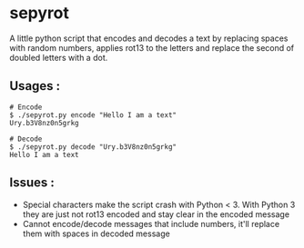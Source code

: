 # sepyrot
A little python script that encodes and decodes a text by replacing spaces with random numbers, applies rot13 to the letters and replace the second of doubled letters with a dot.

## Usages :

```
# Encode
$ ./sepyrot.py encode "Hello I am a text"
Ury.b3V8nz0n5grkg

# Decode
$ ./sepyrot.py decode "Ury.b3V8nz0n5grkg"
Hello I am a text
```

## Issues :
- Special characters make the script crash with Python < 3. With Python 3 they are just not rot13 encoded and stay clear in the encoded message
- Cannot encode/decode messages that include numbers, it'll replace them with spaces in decoded message
